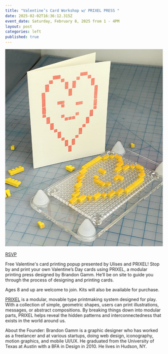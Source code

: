 ```yaml
---
title: "Valentine’s Card Workshop w/ PRIXEL PRESS "
date: 2025-02-02T16:36:12.315Z
event_date: Saturday, February 8, 2025 from 1 - 4PM
layout: post
categories: left
published: true
---
```

![](/assets/img/image0-3-.jpeg)

[R﻿SVP](https://www.eventbrite.com/e/free-drop-in-valentines-day-card-printing-workshop-tickets-1226550368169?aff=oddtdtcreator)

Free Valentine's card printing popup presented by Ulises and PRIXEL! Stop by and print your own Valentine’s Day cards using PRIXEL, a modular printing press designed by Brandon Gamm. He’ll be on site to guide you through the process of designing and printing cards.

Ages 8 and up are welcome to join. Kits will also be available for purchase.

[PRIXEL](https://prixel.com/) is a modular, movable type printmaking system designed for play. With a collection of simple, geometric shapes, users can print illustrations, messages, or abstract compositions. By breaking things down into modular parts, PRIXEL helps reveal the hidden patterns and interconnectedness that exists in the world around us.

About the Founder: Brandon Gamm is a graphic designer who has worked as a freelancer and at various startups, doing web design, iconography, motion graphics, and mobile UI/UX. He graduated from the University of Texas at Austin with a BFA in Design in 2010. He lives in Hudson, NY.